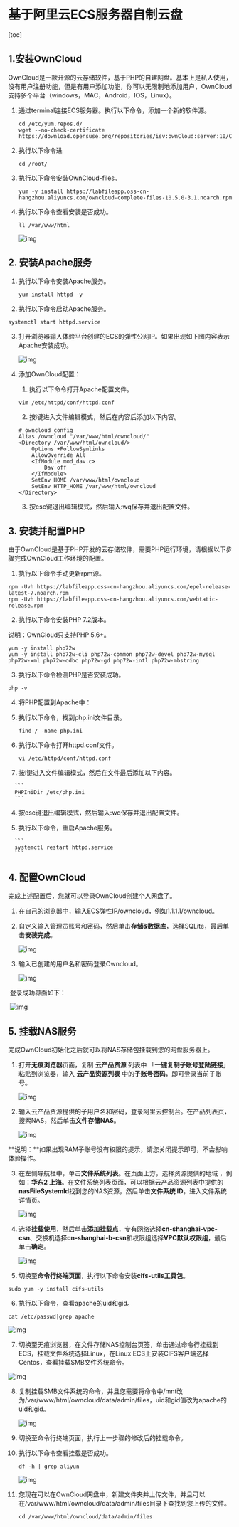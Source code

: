 # 基于阿里云ECS服务器自制云盘

[toc]

## 1.安装OwnCloud

OwnCloud是一款开源的云存储软件，基于PHP的自建网盘。基本上是私人使用，没有用户注册功能，但是有用户添加功能，你可以无限制地添加用户，OwnCloud支持多个平台（windows，MAC，Android，IOS，Linux）。

1. 通过terminal连接ECS服务器。执行以下命令，添加一个新的软件源。

   ```
   cd /etc/yum.repos.d/
   wget --no-check-certificate https://download.opensuse.org/repositories/isv:ownCloud:server:10/CentOS_7/isv:ownCloud:server:10.repo
   ```

2. 执行以下命令进

   ```
   cd /root/
   ```

3. 执行以下命令安装OwnCloud-files。

   ```
   yum -y install https://labfileapp.oss-cn-hangzhou.aliyuncs.com/owncloud-complete-files-10.5.0-3.1.noarch.rpm
   ```

4. 执行以下命令查看安装是否成功。

   ```
   ll /var/www/html
   ```

   ![img](https://figurebed-1309161819.cos.ap-nanjing.myqcloud.com/img/TB15MD6HxD1gK0jSZFyXXciOVXa-629-78.png)



## 2. 安装Apache服务

1. 执行以下命令安装Apache服务。

   ```
   yum install httpd -y
   ```

2.  执行以下命令启动Apache服务。

   ```
   systemctl start httpd.service
   ```

3. 打开浏览器输入体验平台创建的ECS的弹性公网IP。如果出现如下图内容表示Apache安装成功。

   ![img](https://figurebed-1309161819.cos.ap-nanjing.myqcloud.com/img/TB1vopec5cKOu4jSZKbXXc19XXa-1652-418.png)



4. 添加OwnCloud配置：

   1.  执行以下命令打开Apache配置文件。

      ```
      vim /etc/httpd/conf/httpd.conf
      ```

   2.  按i键进入文件编辑模式，然后在<Directory>内容后添加以下内容。

      ```
      # owncloud config
      Alias /owncloud "/var/www/html/owncloud/"
      <Directory /var/www/html/owncloud/>
          Options +FollowSymlinks
          AllowOverride All
          <IfModule mod_dav.c>
              Dav off
          </IfModule>
          SetEnv HOME /var/www/html/owncloud
          SetEnv HTTP_HOME /var/www/html/owncloud
      </Directory>
      ```

   3.  按esc键退出编辑模式，然后输入:wq保存并退出配置文件。



## 3. 安装并配置PHP

由于OwnCloud是基于PHP开发的云存储软件，需要PHP运行环境，请根据以下步骤完成OwnCloud工作环境的配置。

1.  执行以下命令手动更新rpm源。

   ```
   rpm -Uvh https://labfileapp.oss-cn-hangzhou.aliyuncs.com/epel-release-latest-7.noarch.rpm 
   rpm -Uvh https://labfileapp.oss-cn-hangzhou.aliyuncs.com/webtatic-release.rpm   
   ```

2.  执行以下命令安装PHP 7.2版本。

   说明：OwnCloud只支持PHP 5.6+。

   ```
   yum -y install php72w
   yum -y install php72w-cli php72w-common php72w-devel php72w-mysql php72w-xml php72w-odbc php72w-gd php72w-intl php72w-mbstring
   ```

3.  执行以下命令检测PHP是否安装成功。

   ```
   php -v
   ```

4.  将PHP配置到Apache中：

   1. 执行以下命令，找到php.ini文件目录。

      ```
      find / -name php.ini
      ```

   2. 执行以下命令打开httpd.conf文件。

      ```
      vi /etc/httpd/conf/httpd.conf
      ```

   3.  按i键进入文件编辑模式，然后在文件最后添加以下内容。

      ```
      PHPIniDir /etc/php.ini
      ```

   4.  按esc键退出编辑模式，然后输入:wq保存并退出配置文件。

   5.  执行以下命令，重启Apache服务。

      ```
      systemctl restart httpd.service
      ```



## 4. 配置OwnCloud

完成上述配置后，您就可以登录OwnCloud创建个人网盘了。

1. 在自己的浏览器中，输入ECS弹性IP/owncloud，例如1.1.1.1/owncloud。

2. 自定义输入管理员账号和密码，然后单击**存储&数据库**，选择SQLite，最后单击**安装完成**。

   ![img](https://figurebed-1309161819.cos.ap-nanjing.myqcloud.com/img/bf9db4c580a34f298210df3f448b1c09.png)

3. 输入已创建的用户名和密码登录Owncloud。

   ![img](https://figurebed-1309161819.cos.ap-nanjing.myqcloud.com/img/TB11XYhxHr1gK0jSZR0XXbP8XXa-1005-477.png)

​	登录成功界面如下：

​	![img](https://figurebed-1309161819.cos.ap-nanjing.myqcloud.com/img/TB117rPzQY2gK0jSZFgXXc5OFXa-1896-622.jpg)



## 5. 挂载NAS服务

完成OwnCloud初始化之后就可以将NAS存储包挂载到您的网盘服务器上。

1. 打开**无痕浏览器**页面，复制 **云产品资源** 列表中 「**一键复制子账号登陆链接**」 粘贴到浏览器，输入 **云产品资源列表** 中的**子账号密码**，即可登录当前子账号。

   ![img](https://figurebed-1309161819.cos.ap-nanjing.myqcloud.com/img/d48cbb9447564e9abfceed05be19bfed.png)



2. 输入云产品资源提供的子用户名和密码，登录阿里云控制台。在产品列表页，搜索NAS，然后单击**文件存储NAS**。

   ![img](https://figurebed-1309161819.cos.ap-nanjing.myqcloud.com/img/TB1IhzZHqL7gK0jSZFBXXXZZpXa-617-313.png)

**说明：**如果出现RAM子账号没有权限的提示，请您关闭提示即可，不会影响体验操作。



3. 在左侧导航栏中，单击**文件系统列表**。在页面上方，选择资源提供的地域 ，例如：**华东2 上海**。在文件系统列表页面，可以根据云产品资源列表中提供的**nasFileSystemId**找到您的NAS资源，然后单击**文件系统 ID**，进入文件系统详情页。

   ![img](https://figurebed-1309161819.cos.ap-nanjing.myqcloud.com/img/9425cdd5eb9a4db2a94fe3d5d4e1c9d2.png)



4. 选择**挂载使用**，然后单击**添加挂载点**，专有网络选择**cn-shanghai-vpc-csn**、交换机选择**cn-shanghai-b-csn**和权限组选择**VPC默认权限组**，最后单击**确定**。

   ![img](https://figurebed-1309161819.cos.ap-nanjing.myqcloud.com/img/TB1IZrLzND1gK0jSZFyXXciOVXa-1664-682.jpg)



5.  切换至**命令行终端页面**，执行以下命令安装**cifs-utils工具包**。

   ```
   sudo yum -y install cifs-utils
   ```

6.  执行以下命令，查看apache的uid和gid。

   ```
   cat /etc/passwd|grep apache
   ```

   ![img](https://figurebed-1309161819.cos.ap-nanjing.myqcloud.com/img/22381a0bbeae4d32987f659bd83ee944.png)



7.  切换至无痕浏览器，在文件存储NAS控制台页签，单击通过命令行挂载到ECS，挂载文件系统选择Linux，在Linux ECS上安装CIFS客户端选择Centos，查看挂载SMB文件系统命令。

   ![img](https://figurebed-1309161819.cos.ap-nanjing.myqcloud.com/img/144716207817470da944d28b72a4cc30.png)



8. 复制挂载SMB文件系统的命令，并且您需要将命令中/mnt改为/var/www/html/owncloud/data/admin/files，uid和gid值改为apache的uid和gid。

   ![img](https://figurebed-1309161819.cos.ap-nanjing.myqcloud.com/img/87c43b98071e444aa0ec70e9ab6c0c28.png)



9. 切换至命令行终端页面，执行上一步骤的修改后的挂载命令。

10. 执行以下命令查看挂载是否成功。

    ```
    df -h | grep aliyun
    ```

    ![img](https://figurebed-1309161819.cos.ap-nanjing.myqcloud.com/img/af1057dd20104b15bc8cfa432490e02c.jpeg)



11. 您现在可以在OwnCloud网盘中，新建文件夹并上传文件，并且可以在/var/www/html/owncloud/data/admin/files目录下查找到您上传的文件。

    ```
    cd /var/www/html/owncloud/data/admin/files
    ```

    